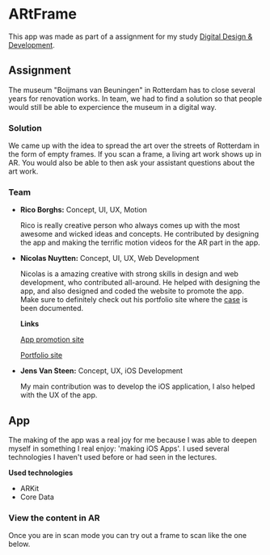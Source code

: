 # ARtFrame

This app was made as part of a assignment for my study [Digital Design & Development](https://www.howest.be/en/programmes/bachelor/devine).

## Assignment

The museum "Boijmans van Beuningen" in Rotterdam has to close several years for renovation works. In team, we had to find a solution so that people would still be able to expercience the museum in a digital way.

### Solution

We came up with the idea to spread the art over the streets of Rotterdam in the form of empty frames. If you scan a frame, a living art work shows up in AR. You would also be able to then ask your assistant questions about the art work.

### Team

* __Rico Borghs:__ Concept, UI, UX, Motion

    Rico is really creative person who always comes up with the most awesome and wicked ideas and concepts. He contributed by designing the app and making the terrific motion videos for the AR part in the app.

* __Nicolas Nuytten:__ Concept, UI, UX, Web Development

    Nicolas is a amazing creative with strong skills in design and web development, who contributed all-around. He helped with designing the app, and also designed and coded the website to promote the app. Make sure to definitely check out his portfolio site where the [case](https://nicolasnuytten.github.io/src/work/artframe.html) is been documented.

    __Links__

    [App promotion site](http://student.howest.be/nicolas.nuytten/20172018/ma4/artframe/)

    [Portfolio site](https://nicolasnuytten.github.io/src/index.html)

* __Jens Van Steen:__ Concept, UX, iOS Development

    My main contribution was to develop the iOS application, I also helped with the UX of the app.

## App

The making of the app was a real joy for me because I was able to deepen myself in something I real enjoy: 'making iOS Apps'. I used several technologies I haven't used before or had seen in the lectures.

__Used technologies__

* ARKit
* Core Data


### View the content in AR

Once you are in scan mode you can try out a frame to scan like the one below.

